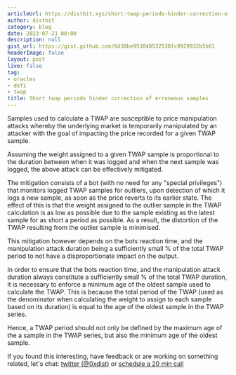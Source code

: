 ```yaml
---
articleUrl: https://distbit.xyz/short-twap-periods-hinder-correction-of-erroneous-samples
author: distbit
category: blog
date: 2023-07-21 00:00
description: null
gist_url: https://gist.github.com/6d38be953048532538fc9929932b5b61
headerImage: false
layout: post
live: false
tag:
- oracles
- defi
- twap
title: Short twap periods hinder correction of erroneous samples
---
```






Samples used to calculate a TWAP are susceptible to price manipulation attacks whereby the underlying market is temporarily manipulated by an attacker with the goal of impacting the price recorded for a given TWAP sample.   

Assuming the weight assigned to a given TWAP sample is proportional to the duration between when it was logged and when the next sample was logged, the above attack can be effectively mitigated.  

The mitigation consists of a bot (with no need for any "special privileges") that monitors logged TWAP samples for outliers, upon detection of which it logs a new sample, as soon as the price reverts to its earlier state. The effect of this is that the weight assigned to the outlier sample in the TWAP calculation is as low as possible due to the sample existing as the latest sample for as short a period as possible. As a result, the distortion of the TWAP resulting from the outlier sample is minimised.  

This mitigation however depends on the bots reaction time, and the manipulation attack duration being a sufficiently small % of the total TWAP period to not have a disproportionate impact on the output.   

In order to ensure that the bots reaction time, and the manipulation attack duration always constitute a sufficiently small % of the total TWAP duration, it is necessary to enforce a minimum age of the oldest sample used to calculate the TWAP. This is because the total period of the TWAP (used as the denominator when calculating the weight to assign to each sample based on its duration) is equal to the age of the oldest sample in the TWAP series.  

Hence, a TWAP period should not only be defined by the maximum age of the a sample in the TWAP series, but also the minimum age of the oldest sample.   


If you found this interesting, have feedback or are working on something related, let's chat: [twitter (@0xdist)](https://twitter.com/0xdist) or [schedule a 20 min call](https://cal.com/distbit/20min)